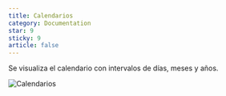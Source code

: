 ```yaml
---
title: Calendarios
category: Documentation
star: 9
sticky: 9
article: false
---
```


Se visualiza el calendario con intervalos de días, meses y años.



![Calendarios](/assets/img/docs/basic-rules/calendars.png)